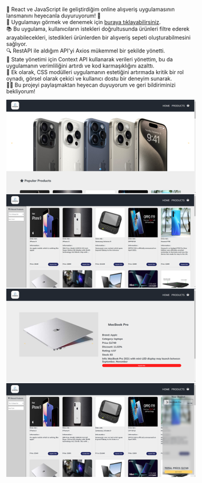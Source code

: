 🚀 React ve JavaScript ile geliştirdiğim online alışveriş uygulamasının lansmanını heyecanla duyuruyorum! 🎉 <br />
🔗 Uygulamayı görmek ve denemek için [buraya tıklayabilirsiniz](). <br />
📚 Bu uygulama, kullanıcıların istekleri doğrultusunda ürünleri filtre ederek arayabilecekleri, istedikleri ürünlerden bir alışveriş sepeti oluşturabilmesini sağlıyor. <br />
🔍 RestAPI ile aldığım API'yi Axios mükemmel bir şekilde yönetti.<br />
🔄 State yönetimi için Context API kullanarak verileri yönettim, bu da uygulamanın verimliliğini artırdı ve kod karmaşıklığını azalttı.<br />
💅 Ek olarak, CSS modülleri uygulamanın estetiğini artırmada kritik bir rol oynadı, görsel olarak çekici ve kullanıcı dostu bir deneyim sunarak.<br />
👨‍💻 Bu projeyi paylaşmaktan heyecan duyuyorum ve geri bildiriminizi bekliyorum!<br />

<img src="./public/web01.png" alt="web" style="height: 600;">

<img src="./public/web02.png" alt="web" style="height: 600;">

<img src="./public/web03.png" alt="web" style="height: 600;">

<img src="./public/web04.png" alt="web" style="height: 600;">

